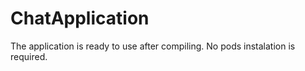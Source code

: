 # ChatApplication

The application is ready to use after compiling. No pods instalation is required.

